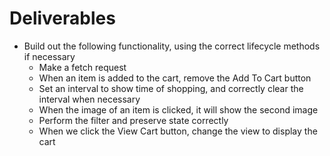 # Deliverables

* Build out the following functionality, using the correct lifecycle methods if necessary
  * Make a fetch request
  * When an item is added to the cart, remove the Add To Cart button
  * Set an interval to show time of shopping, and correctly clear the interval when necessary
  * When the image of an item is clicked, it will show the second image
  * Perform the filter and preserve state correctly
  * When we click the View Cart button, change the view to display the cart
